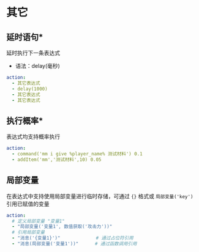 # 其它

## 延时语句*

延时执行下一条表达式

- 语法：delay(毫秒)

```yaml
action:
  - 其它表达式
  - delay(1000)
  - 其它表达式
  - 其它表达式
```

## 执行概率*

表达式均支持概率执行

```yaml
action:
  - command('mm i give %player_name% 测试材料') 0.1
  - addItem('mm','测试材料',10) 0.05
```

## 局部变量

在表达式中支持使用局部变量进行临时存储，可通过 `{}` 格式或 `局部变量('key')` 引用已赋值的变量

```yaml
action:
  # 定义局部变量 "变量1"
  - "局部变量('变量1', 数值获取('攻击力'))"
  # 引用局部变量  
  - "消息('{变量1}')"             # 通过占位符引用  
  - "消息(局部变量('变量1'))"      # 通过函数调用引用  
```
